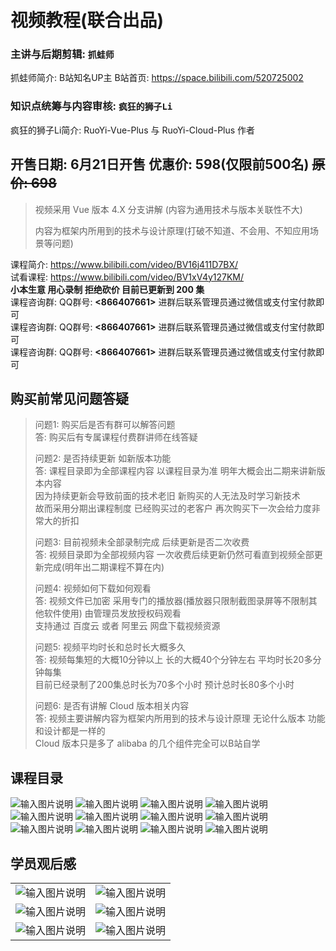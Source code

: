 # 视频教程(联合出品)

### 主讲与后期剪辑: `抓蛙师` 

抓蛙师简介: B站知名UP主 B站首页: https://space.bilibili.com/520725002

### 知识点统筹与内容审核: `疯狂的狮子Li`

疯狂的狮子Li简介: RuoYi-Vue-Plus 与 RuoYi-Cloud-Plus 作者

## 开售日期: 6月21日开售 优惠价: 598(仅限前500名) ~~原价: 698~~

> 视频采用 Vue 版本 4.X 分支讲解 (内容为通用技术与版本关联性不大)
>
> 内容为框架内所用到的技术与设计原理(打破不知道、不会用、不知应用场景等问题)

课程简介: https://www.bilibili.com/video/BV16j411D7BX/
<br>
试看课程: https://www.bilibili.com/video/BV1xV4y127KM/
<br>
**小本生意 用心录制 拒绝砍价 目前已更新到 200 集**<br>
课程咨询群: QQ群号: **<866407661>** 进群后联系管理员通过微信或支付宝付款即可<br>
课程咨询群: QQ群号: **<866407661>** 进群后联系管理员通过微信或支付宝付款即可<br>
课程咨询群: QQ群号: **<866407661>** 进群后联系管理员通过微信或支付宝付款即可<br>

## 购买前常见问题答疑
> 问题1: 购买后是否有群可以解答问题<br>
> 答: 购买后有专属课程付费群讲师在线答疑
> 
> 问题2: 是否持续更新 如新版本功能<br>
> 答: 课程目录即为全部课程内容 以课程目录为准 明年大概会出二期来讲新版本内容<br>
> 因为持续更新会导致前面的技术老旧 新购买的人无法及时学习新技术<br>
> 故而采用分期出课程制度 已经购买过的老客户 再次购买下一次会给力度非常大的折扣
> 
> 问题3: 目前视频未全部录制完成 后续更新是否二次收费<br>
> 答: 视频目录即为全部视频内容 一次收费后续更新仍然可看直到视频全部更新完成(明年出二期课程不算在内)
>
> 问题4: 视频如何下载如何观看<br>
> 答: 视频文件已加密 采用专门的播放器(播放器只限制截图录屏等不限制其他软件使用) 由管理员发放授权码观看<br>
> 支持通过 百度云 或者 阿里云 网盘下载视频资源
>
> 问题5: 视频平均时长和总时长大概多久<br>
> 答: 视频每集短的大概10分钟以上 长的大概40个分钟左右 平均时长20多分钟每集<br>
> 目前已经录制了200集总时长为70多个小时 预计总时长80多个小时
> 
> 问题6: 是否有讲解 Cloud 版本相关内容<br>
> 答: 视频主要讲解内容为框架内所用到的技术与设计原理 无论什么版本 功能和设计都是一样的<br>
> Cloud 版本只是多了 alibaba 的几个组件完全可以B站自学

## 课程目录

![输入图片说明](https://foruda.gitee.com/images/1695105467795304336/58fcd6db_1766278.png "屏幕截图")
![输入图片说明](https://foruda.gitee.com/images/1695105494170842444/10f98fed_1766278.png "屏幕截图")
![输入图片说明](https://foruda.gitee.com/images/1695105523526589287/f131c614_1766278.png "屏幕截图")
![输入图片说明](https://foruda.gitee.com/images/1695105547992880680/9f4137f3_1766278.png "屏幕截图")
![输入图片说明](https://foruda.gitee.com/images/1695105560849590514/d19fad6a_1766278.png "屏幕截图")
![输入图片说明](https://foruda.gitee.com/images/1695105586641712428/349a971b_1766278.png "屏幕截图")
![输入图片说明](https://foruda.gitee.com/images/1695105595501187093/fb819d35_1766278.png "屏幕截图")
![输入图片说明](https://foruda.gitee.com/images/1695105609163585390/833dd89c_1766278.png "屏幕截图")
![输入图片说明](https://foruda.gitee.com/images/1695105630469565265/8dbba1d2_1766278.png "屏幕截图")
![输入图片说明](https://foruda.gitee.com/images/1695105659037093525/09a4f6e1_1766278.png "屏幕截图")
![输入图片说明](https://foruda.gitee.com/images/1695105666272574577/4abbd56c_1766278.png "屏幕截图")
![输入图片说明](https://foruda.gitee.com/images/1695105676368063033/a728c94d_1766278.png "屏幕截图")

## 学员观后感

|                                                                                                                            |                                                                                                                            |
|----------------------------------------------------------------------------------------------------------------------------|----------------------------------------------------------------------------------------------------------------------------|
| ![输入图片说明](https://foruda.gitee.com/images/1691386100129796781/44b69dae_1766278.jpeg "e5932bdbfd5eb22b764f77da2a090ed.jpg") | ![输入图片说明](https://foruda.gitee.com/images/1691386076834242484/a6073f7d_1766278.png "6257f457af8fffaadaf1358ccaa5627.png")  |
| ![输入图片说明](https://foruda.gitee.com/images/1691386089186649583/98ac8b7c_1766278.png "b695e072286e892497a225bf6209fac.png")  | ![输入图片说明](https://foruda.gitee.com/images/1691386108722171132/b937b23a_1766278.jpeg "f1a245e88f7233000fbbe28df63be14.jpg") |
| ![输入图片说明](https://foruda.gitee.com/images/1692804541482477905/578e5448_1766278.png "屏幕截图") | ![输入图片说明](https://foruda.gitee.com/images/1692804549604261480/09ef12f6_1766278.png "屏幕截图") |
